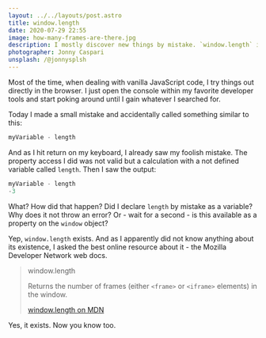 ```yaml
---
layout: ../../layouts/post.astro
title: window.length
date: 2020-07-29 22:55
image: how-many-frames-are-there.jpg
description: I mostly discover new things by mistake. `window.length` is one of those encounters.
photographer: Jonny Caspari
unsplash: /@jonnysplsh
---
```


Most of the time, when dealing with vanilla JavaScript code, I try things out directly in the browser. I just open the console within my favorite developer tools and start poking around until I gain whatever I searched for.

Today I made a small mistake and accidentally called something similar to this:

```javascript
myVariable - length
```

And as I hit return on my keyboard, I already saw my foolish mistake. The property access I did was not valid but a calculation with a not defined variable called `length`. Then I saw the output:


```javascript
myVariable - length
-3
```

What? How did that happen? Did I declare `length` by mistake as a variable? Why does it not throw an error? Or - wait for a second - is this available as a property on the `window` object?

Yep, `window.length` exists. And as I apparently did not know anything about its existence, I asked the best online resource about it - the Mozilla Developer Network web docs.

> window.length
>
> Returns the number of frames (either `<frame>` or `<iframe>` elements) in the window.
>
> [window.length on MDN](https://developer.mozilla.org/en-US/docs/Web/API/Window/length)

Yes, it exists. Now you know too.
